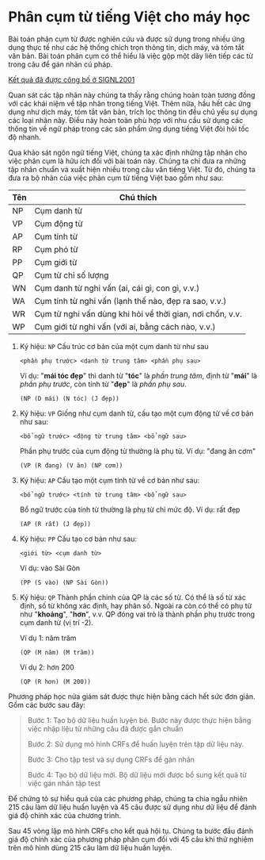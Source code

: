 # Phân cụm từ tiếng Việt cho máy học

Bài toán phân cụm từ được nghiên cứu và được sử dụng trong nhiều ứng dụng
thực tế như các hệ thống chích trọn thông tin, dịch máy, và tóm tắt văn bản.
Bài toán phân cụm có thể hiểu là việc gộp một dãy liên tiếp các từ trong
câu để gán nhãn cú pháp.

[Kết quả đã được công bố ở SIGNL2001](https://www.clips.uantwerpen.be/conll2000/chunking/)

Quan sát các tập nhãn này chúng ta thấy rằng chúng hoàn toàn tương đồng với
các khái niệm về tập nhãn trong tiếng Việt. Thêm nữa, hầu hết các ứng dụng
như dịch máy, tóm tắt văn bản, trích lọc thông tin đều chủ yếu sự dụng các
loại nhãn này. Điều này hoàn toàn phù hợp với nhu cầu sử dụng các thông tin
về ngữ pháp trong các sản phẩm ứng dụng tiếng Việt đòi hỏi tốc độ nhanh.

Qua khảo sát ngôn ngữ tiếng Việt, chúng ta xác định những tập nhãn cho việc
phân cụm là hữu ích đối với bài toán này. Chúng ta chỉ đưa ra những tập nhãn
chuẩn và xuất hiện nhiều trong câu văn tiếng Việt. Từ đó, chúng ta đưa ra
bộ nhãn của việc phân cụm từ tiếng Việt bao gồm như sau:

| Tên | Chú thích |
|---|---|
| NP | Cụm danh từ |
| VP | Cụm động từ |
| AP | Cụm tính từ |
| RP | Cụm phó từ |
| PP | Cụm giới từ |
| QP | Cụm từ chỉ số lượng |
| WN | Cụm danh từ nghi vấn (ai, cái gì, con gì, v.v.) |
| WA | Cụm tính từ nghi vấn (lạnh thế nào, đẹp ra sao, v.v.) |
| WR | Cụm từ nghi vấn dùng khi hỏi về thời gian, nơi chốn, v.v.  |
| WP | Cụm giới từ nghi vấn (với ai, bằng cách nào, v.v.) |

1. Ký hiệu: `NP`
    Cấu trúc cơ bản của một cụm danh từ như sau

    ```
    <phần phụ trước> <danh từ trung tâm> <phần phụ sau> 
    ```

    Ví dụ: "**mái tóc đẹp**" thì danh từ "**tóc**" là _phần trung tâm_, định từ
    "**mái**" là _phần phụ trước_, còn tính từ "**đẹp**" là _phần phụ sau_.

    ```
    (NP (D mái) (N tóc) (J đẹp))
    ```
2. Ký hiệu: `VP`
    Giống như cụm danh từ, cấu tạo một cụm động từ về cơ bản như sau:

    ```
    <bổ ngữ trước> <động từ trung tâm> <bổ ngữ sau>
    ```

    Phần phụ trước của cụm động từ thường là phụ từ. 
    Ví dụ: "đang ăn cơm"
    
    ```
    (VP (R đang) (V ăn) (NP cơm)) 
    ```

3. Ký hiệu: `AP`
    Cấu tạo một cụm tính từ về cơ bản như sau:

    ```
    <bổ ngữ trước> <tính từ trung tâm> <bổ ngữ sau>
    ```

    Bổ ngữ trước của tính từ thường là phụ từ chỉ mức độ. 
    Ví dụ: rất đẹp
    
    ```
    (AP (R rất) (J đẹp))
    ```

4. Ký hiệu: `PP`
    Cấu tạo cơ bản như sau:

    ```
    <giới từ> <cụm danh từ>
    ```

    Ví dụ: vào Sài Gòn
    
    ```
    (PP (S vào) (NP Sài Gòn))
    ```
5. Ký hiệu: `QP`
    Thành phần chính của QP là các số từ. Có thể là số từ xác định, số từ
    không xác định, hay phân số. Ngoài ra còn có thể có phụ từ như "**khoảng**",
    "**hơn**", v.v. QP đóng vai trò là thành phần phụ trước trong cụm danh từ
    (vị trí -2). 

    Ví dụ 1: năm trăm
    
    ```
    (QP (M năm) (M trăm)) 
    ```

    Ví dụ 2: hơn 200 
    
    ```
    (QP (R hơn) (M 200)) 
    ```

Phương pháp học nửa giám sát được thực hiện bằng cách hết sức đơn giản. Gồm
các bước sau đây:

> Bước 1: Tạo bộ dữ liệu huấn luyện bé. Bước này được thực hiện bằng việc
nhập liệu từ những câu đã được gắn chuẩn
>
> Bước 2: Sử dụng mô hình CRFs để huấn luyện trên tập dữ liệu này.
>
> Bước 3: Cho tập test và sự dụng CRFs để gán nhãn
>
> Bước 4: Tạo bộ dữ liệu mới. Bộ dữ liệu mới được bổ sung kết quả từ việc
gán nhãn tập test

Để chứng tỏ sự hiểu quả của các phương pháp, chúng ta chia ngẫu nhiên 215
câu làm dữ liệu huấn luyện và 45 câu được sử dụng như dữ liệu để đánh giá
độ chính xác của chương trình.

Sau 45 vòng lặp mô hình CRFs cho kết quả hội tụ. Chúng ta bước đầu đánh giá
độ chính xác của phương pháp phân cụm đối với 45 câu khi thử nghiệm trên
mô hình dùng 215 câu làm dữ liệu huấn luyện.
